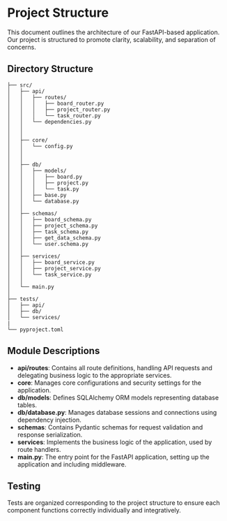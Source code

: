 # Project Structure

This document outlines the architecture of our FastAPI-based application. Our project is structured to promote clarity, scalability, and separation of concerns.

## Directory Structure
```
├── src/
│   ├── api/
│   │   ├── routes/
│   │   │   ├── board_router.py
│   │   │   ├── project_router.py
│   │   │   └── task_router.py
│   │   └── dependencies.py
│   │   
│   │
│   ├── core/
│   │   └── config.py
│   │   
│   │
│   ├── db/
│   │   ├── models/
│   │   │   ├── board.py
│   │   │   ├── project.py
│   │   │   └── task.py
│   │   ├── base.py
│   │   └── database.py
│   │
│   ├── schemas/
│   │   ├── board_schema.py
│   │   ├── project_schema.py
│   │   ├── task_schema.py
│   │   ├── get_data_schema.py
│   │   └── user.schema.py
│   │
│   ├── services/
│   │   ├── board_service.py
│   │   ├── project_service.py
│   │   └── task_service.py
│   │
│   └── main.py
│
├── tests/
│   ├── api/
│   ├── db/
│   └── services/
|
└── pyproject.toml
```

## Module Descriptions

- **api/routes**: Contains all route definitions, handling API requests and delegating business logic to the appropriate services.
- **core**: Manages core configurations and security settings for the application.
- **db/models**: Defines SQLAlchemy ORM models representing database tables.
- **db/database.py**: Manages database sessions and connections using dependency injection.
- **schemas**: Contains Pydantic schemas for request validation and response serialization.
- **services**: Implements the business logic of the application, used by route handlers.
- **main.py**: The entry point for the FastAPI application, setting up the application and including middleware.

## Testing

Tests are organized corresponding to the project structure to ensure each component functions correctly individually and integratively.
